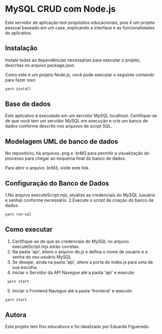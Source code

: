 # MySQL CRUD com Node.js
Este servidor de aplicação tem propósitos educacionais, pois é um projeto pessoal baseado em um case, explicando a interface e as funcionalidades do aplicativo. 

## Instalação
Instale todas as dependências necessárias para executar o projeto, descritas no arquivo package.json.

Como este é um projeto Node.js, você pode executar o seguinte comando para fazer isso:

```bash
yarn install
```

## Base de dados
Este aplicativo é executado em um servidor MySQL localhost. Certifique-se de que você tem um servidor MySQL em execução e crie um banco de dados conforme descrito nos arquivos de script SQL.

## Modelagem UML de banco de dados
No repositório, há arquivos .png e .brM3 para permitir a visualização do processo para chegar ao esquema final do banco de dados.

Para abrir o arquivo .brM3, visite este link.

## Configuração do Banco de Dados
  1.No arquivo executeScript.mjs, atualize as credenciais do MySQL (usuário e senha) conforme necessário.
  2.Execute o script de criação do banco de dados:

```bash
yarn run-sql
```

## Como executar
  1. Certifique-se de que as credenciais do MySQL no arquivo executeScript.mjs estão corretas.
  2. Na pasta 'api', altere o arquivo db.js e defina o nome de usuário e a senha do seu usuário MySQL
  3. Se desejar, ainda na pasta 'api', altere a porta do index.js para uma de sua escolha.
  4. Iniciar o Servidor da API
     Navegue até a pasta 'api' e execute:

```bash
 yarn start
 ```
  5. Iniciar o Frontend
     Navegue até a pasta 'frontend' e execute:

```bash
yarn start
 ```

## Autora
Este projeto tem fins educativos e foi idealizado por Eduarda Figueredo.
     

    
